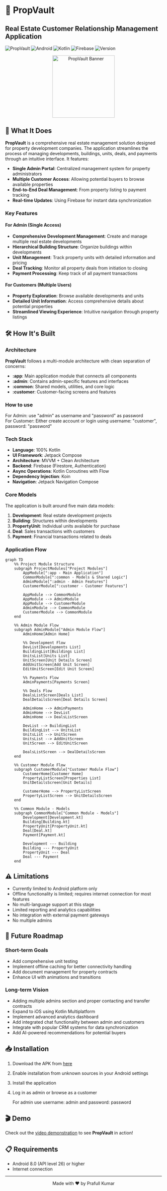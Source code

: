 # 🏢 PropVault

## Real Estate Customer Relationship Management Application

![PropVault](https://img.shields.io/badge/PropVault-blue)
![Android](https://img.shields.io/badge/Platform-Android-brightgreen)
![Kotlin](https://img.shields.io/badge/Language-Kotlin-orange)
![Firebase](https://img.shields.io/badge/Backend-Firebase-yellow)
![Version](https://img.shields.io/badge/Version-1.0.0-lightgrey)

<p align="center">
  <img src="https://raw.githubusercontent.com/prafullKrRj/buildYourOwnApp/refs/heads/main/PropVault/app/src/main/res/drawable/real_estate.png" alt="PropVault Banner" width="200"/>
</p>

## 📱 What It Does

**PropVault** is a comprehensive real estate management solution designed for property development companies. The application streamlines the process of managing developments, buildings, units, deals, and payments through an intuitive interface. It features:

* **Single Admin Portal**: Centralized management system for property administrators  
* **Multiple Customer Access**: Allowing potential buyers to browse available properties  
* **End-to-End Deal Management**: From property listing to payment tracking  
* **Real-time Updates**: Using Firebase for instant data synchronization  

### Key Features

#### For Admin (Single Access)

- **Comprehensive Development Management**: Create and manage multiple real estate developments  
- **Hierarchical Building Structure**: Organize buildings within developments  
- **Unit Management**: Track property units with detailed information and pricing  
- **Deal Tracking**: Monitor all property deals from initiation to closing  
- **Payment Processing**: Keep track of all payment transactions  

#### For Customers (Multiple Users)

- **Property Exploration**: Browse available developments and units  
- **Detailed Unit Information**: Access comprehensive details about potential properties  
- **Streamlined Viewing Experience**: Intuitive navigation through property listings  

## 🛠️ How It's Built

### Architecture

**PropVault** follows a multi-module architecture with clean separation of concerns:

- **:app**: Main application module that connects all components  
- **:admin**: Contains admin-specific features and interfaces  
- **:common**: Shared models, utilities, and core logic  
- **:customer**: Customer-facing screens and features  

### How to use

For Admin: use "admin" as username and "password" as password  
For Customer: Either create account or login using username: "customer", password: "password"  

### Tech Stack

- **Language**: 100% Kotlin  
- **UI Framework**: Jetpack Compose  
- **Architecture**: MVVM + Clean Architecture  
- **Backend**: Firebase (Firestore, Authentication)  
- **Async Operations**: Kotlin Coroutines with Flow  
- **Dependency Injection**: Koin  
- **Navigation**: Jetpack Navigation Compose  

### Core Models

The application is built around five main data models:

1. **Development**: Real estate development projects  
2. **Building**: Structures within developments  
3. **PropertyUnit**: Individual units available for purchase  
4. **Deal**: Sales transactions with customers  
5. **Payment**: Financial transactions related to deals  

### Application Flow

```mermaid
graph TD
    %% Project Module Structure
    subgraph ProjectModules["Project Modules"]
        AppModule[":app - Main Application"]
        CommonModule[":common - Models & Shared Logic"]
        AdminModule[":admin - Admin Features"]
        CustomerModule[":customer - Customer Features"]
        
        AppModule --> CommonModule
        AppModule --> AdminModule
        AppModule --> CustomerModule
        AdminModule --> CommonModule
        CustomerModule --> CommonModule
    end

    %% Admin Module Flow
    subgraph AdminModule["Admin Module Flow"]
        AdminHome[Admin Home]
        
        %% Development Flow
        DevList[Developments List]
        BuildingList[Buildings List]
        UnitsList[Units List]
        UnitScreen[Unit Details Screen]
        AddUnitScreen[Add Unit Screen]
        EditUnitScreen[Edit Unit Screen]
        
        %% Payments Flow
        AdminPayments[Payments Screen]
        
        %% Deals Flow
        DealsListScreen[Deals List]
        DealDetailsScreen[Deal Details Screen]
        
        AdminHome --> AdminPayments
        AdminHome --> DevList
        AdminHome --> DealsListScreen
        
        DevList --> BuildingList
        BuildingList --> UnitsList 
        UnitsList --> UnitScreen
        UnitsList --> AddUnitScreen
        UnitScreen --> EditUnitScreen
        
        DealsListScreen --> DealDetailsScreen
    end
    
    %% Customer Module Flow
    subgraph CustomerModule["Customer Module Flow"]
        CustomerHome[Customer Home]
        PropertyListScreen[Properties List]
        UnitDetailsScreen[Unit Details]
        
        CustomerHome --> PropertyListScreen
        PropertyListScreen --> UnitDetailsScreen
    end
    
    %% Common Module - Models
    subgraph CommonModule["Common Module - Models"]
        Development[Development.kt]
        Building[Building.kt]
        PropertyUnit[PropertyUnit.kt]
        Deal[Deal.kt]
        Payment[Payment.kt]
        
        Development --- Building
        Building --- PropertyUnit
        PropertyUnit --- Deal
        Deal --- Payment
    end
```

## ⚠️ Limitations

- Currently limited to Android platform only  
- Offline functionality is limited; requires internet connection for most features  
- No multi-language support at this stage  
- Limited reporting and analytics capabilities  
- No integration with external payment gateways  
- No multiple admins  

## 🚀 Future Roadmap

### Short-term Goals

- Add comprehensive unit testing  
- Implement offline caching for better connectivity handling  
- Add document management for property contracts  
- Enhance UI with animations and transitions  

### Long-term Vision

- Adding multiple admins section and proper contacting and transfer contracts  
- Expand to iOS using Kotlin Multiplatform  
- Implement advanced analytics dashboard  
- Add integrated chat functionality between admin and customers  
- Integrate with popular CRM systems for data synchronization  
- Add AI-powered recommendations for potential buyers  

## 📥 Installation

1. Download the APK from [here](https://drive.google.com/file/d/1nN3_P0IjP0si6kLQ_avVdUz10Wr4Zme0/view?usp=sharing)  
2. Enable installation from unknown sources in your Android settings  
3. Install the application  
4. Log in as admin or browse as a customer  

   For admin use username: admin and password: password  

## 🎬 Demo

Check out the [video demonstration](https://drive.google.com/file/d/1bSxdPi0EWtsKz7fS-Y0AjxyVrt2SG39F/view?usp=sharing) to see **PropVault** in action!

## 📋 Requirements

- Android 8.0 (API level 26) or higher  
- Internet connection  

---

<p align="center">
  Made with ❤️ by Prafull Kumar
</p>

